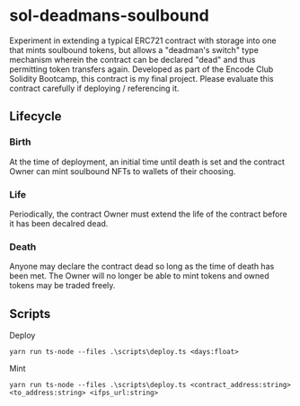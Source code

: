 # sol-deadmans-soulbound

Experiment in extending a typical ERC721 contract with storage into one that mints soulbound tokens, but allows a "deadman's switch" type mechanism wherein the contract can be declared "dead" and thus permitting token transfers again. Developed as part of the Encode Club Solidity Bootcamp, this contract is my final project. Please evaluate this contract carefully if deploying / referencing it.

## Lifecycle

### Birth

At the time of deployment, an initial time until death is set and the contract Owner can mint soulbound NFTs to wallets of their choosing.

### Life

Periodically, the contract Owner must extend the life of the contract before it has been decalred dead.

### Death

Anyone may declare the contract dead so long as the time of death has been met. The Owner will no longer be able to mint tokens and owned tokens may be traded freely.

## Scripts

Deploy

`yarn run ts-node --files .\scripts\deploy.ts <days:float>`

Mint

`yarn run ts-node --files .\scripts\deploy.ts <contract_address:string> <to_address:string> <ifps_url:string>`
